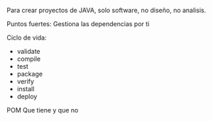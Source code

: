 
Para crear proyectos de JAVA, solo software, no diseño, no analisis.

Puntos fuertes:
Gestiona las dependencias por ti

Ciclo de vida:
- validate
- compile
- test
- package
- verify 
- install
- deploy 

POM
Que tiene y que no